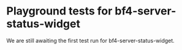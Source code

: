 # Playground tests for bf4-server-status-widget
We are still awaiting the first test run for bf4-server-status-widget.
